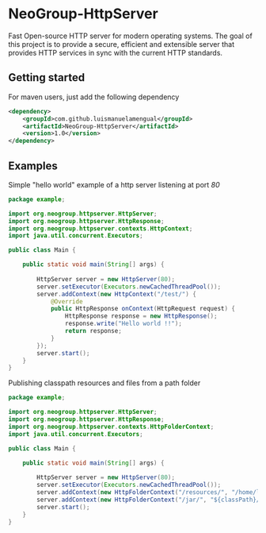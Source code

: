 # NeoGroup-HttpServer

Fast Open-source HTTP server for modern operating systems. The goal of this project is to provide a secure, efficient and extensible server that provides HTTP services in sync with the current HTTP standards.

Getting started
---------------

For maven users, just add the following dependency

```xml
<dependency>
    <groupId>com.github.luismanuelamengual</groupId>
    <artifactId>NeoGroup-HttpServer</artifactId>
    <version>1.0</version>
</dependency>
```

Examples
---------

Simple "hello world" example of a http server listening at port *80*

```java
package example;

import org.neogroup.httpserver.HttpServer;
import org.neogroup.httpserver.HttpResponse;
import org.neogroup.httpserver.contexts.HttpContext;
import java.util.concurrent.Executors;

public class Main {

    public static void main(String[] args) {
        
        HttpServer server = new HttpServer(80);
        server.setExecutor(Executors.newCachedThreadPool());
        server.addContext(new HttpContext("/test/") {
            @Override
            public HttpResponse onContext(HttpRequest request) {
                HttpResponse response = new HttpResponse();
                response.write("Hello world !!");
                return response;
            }
        });
        server.start();
    }
}
```

Publishing classpath resources and files from a path folder

```java
package example;

import org.neogroup.httpserver.HttpServer;
import org.neogroup.httpserver.HttpResponse;
import org.neogroup.httpserver.contexts.HttpFolderContext;
import java.util.concurrent.Executors;

public class Main {

    public static void main(String[] args) {
        
        HttpServer server = new HttpServer(80);
        server.setExecutor(Executors.newCachedThreadPool());
        server.addContext(new HttpFolderContext("/resources/", "/home/luis/git/myproject/public/"));
        server.addContext(new HttpFolderContext("/jar/", "${classPath}/"));
        server.start();
    }
}
```


